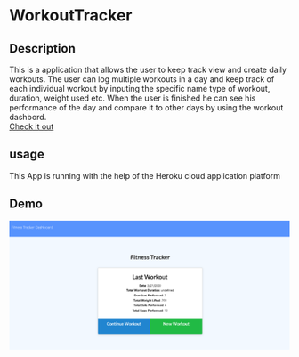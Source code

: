 # WorkoutTracker

## Description

This is a application that allows the user to keep track view and create daily workouts. The user can log multiple workouts in a day and keep track of each individual workout by inputing the specific name type of workout, duration, weight used etc. When the user is finished he can see his performance of the day and compare it to other days by using the workout dashbord.
<br>
[Check it out](https://dry-coast-80362.herokuapp.com/)

## usage 
This App is running with the help of the Heroku cloud application platform

## Demo
![img](public/first.png)
